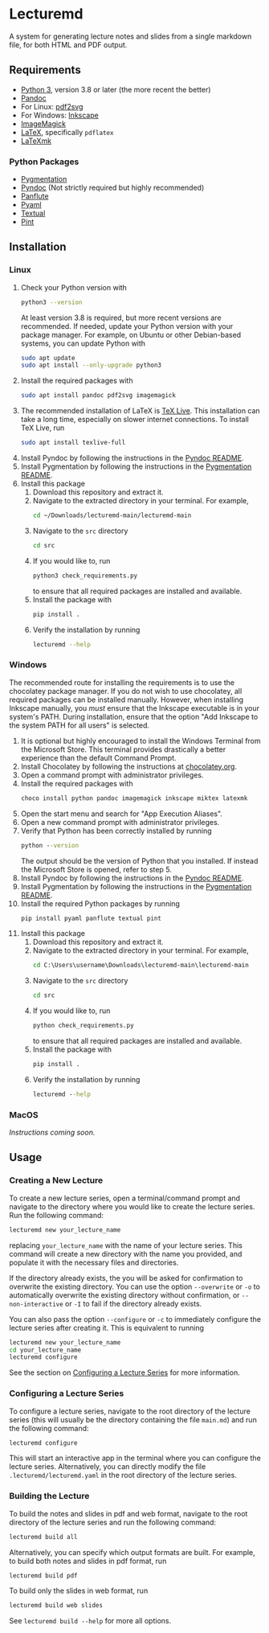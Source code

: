 # Lecturemd

A system for generating lecture notes and slides from a single markdown file, for both HTML and PDF output.

## Requirements

- [Python 3](https://www.python.org/), version 3.8 or later (the more recent the better)
- [Pandoc](https://pandoc.org/)
- For Linux: [pdf2svg](https://github.com/dawbarton/pdf2svg)
- For Windows: [Inkscape](https://inkscape.org/)
- [ImageMagick](https://imagemagick.org/index.php)
- [LaTeX](https://www.latex-project.org/), specifically `pdflatex`
- [LaTeXmk](https://ctan.org/pkg/latexmk/?lang=en) 

### Python Packages

- [Pygmentation](https://github.com/ech0-chambers/pygmentation)
- [Pyndoc](https://github.com/ech0-chambers/pyndoc) (Not strictly required but highly recommended)
- [Panflute](https://github.com/sergiocorreia/panflute)
- [Pyaml](https://pyyaml.org/)
- [Textual](https://github.com/Textualize/textual)
- [Pint](https://pint.readthedocs.io/en/stable/)

## Installation

### Linux

1. Check your Python version with
    ```bash
    python3 --version
    ```
    At least version 3.8 is required, but more recent versions are recommended. If needed, update your Python version with your package manager. For example, on Ubuntu or other Debian-based systems, you can update Python with
    ```bash
    sudo apt update
    sudo apt install --only-upgrade python3
    ```
1. Install the required packages with
    ```bash
    sudo apt install pandoc pdf2svg imagemagick
    ```
1. The recommended installation of LaTeX is [TeX Live](https://www.tug.org/texlive/). This installation can take a long time, especially on slower internet connections. To install TeX Live, run
    ```bash
    sudo apt install texlive-full
    ```
1. Install Pyndoc by following the instructions in the [Pyndoc README](https://github.com/ech0-chambers/pyndoc/blob/main/README.md#installation).
1. Install Pygmentation by following the instructions in the [Pygmentation README](https://github.com/ec0-chambers/pygmentation/blob/main/README.md#installation).
1. Install this package
    1. Download this repository and extract it.
    1. Navigate to the extracted directory in your terminal. For example,
        ```bash
        cd ~/Downloads/lecturemd-main/lecturemd-main
        ```
    1. Navigate to the `src` directory
        ```bash
        cd src
        ```
    1. If you would like to, run
        ```bash
        python3 check_requirements.py
        ```
        to ensure that all required packages are installed and available.
    1. Install the package with
        ```bash
        pip install .
        ```
    1. Verify the installation by running
        ```bash
        lecturemd --help
        ```

### Windows

The recommended route for installing the requirements is to use the chocolatey package manager. If you do not wish to use chocolatey, all required packages can be installed manually. However, when installing Inkscape manually, you *must* ensure that the Inkscape executable is in your system's PATH. During installation, ensure that the option "Add Inkscape to the system PATH for all users" is selected.


1. It is optional but highly encouraged to install the Windows Terminal from the Microsoft Store. This terminal provides drastically a better experience than the default Command Prompt.
1. Install Chocolatey by following the instructions at [chocolatey.org](https://chocolatey.org/install).
1. Open a command prompt with administrator privileges.
1. Install the required packages with
    ```cmd
    choco install python pandoc imagemagick inkscape miktex latexmk
    ```
1. Open the start menu and search for "App Execution Aliases". <!-- TODO: Finish this instruction step. --->
1. Open a new command prompt with administrator privileges.
1. Verify that Python has been correctly installed by running
    ```cmd
    python --version
    ```
    The output should be the version of Python that you installed. If instead the Microsoft Store is opened, refer to step 5.
1. Install Pyndoc by following the instructions in the [Pyndoc README](https://github.com/ech0-chambers/pyndoc/blob/main/README.md#installation).
1. Install Pygmentation by following the instructions in the [Pygmentation README](https://github.com/ec0-chambers/pygmentation/blob/main/README.md#installation).
1. Install the required Python packages by running
    ```cmd
    pip install pyaml panflute textual pint
    ```
1. Install this package
    1. Download this repository and extract it.
    1. Navigate to the extracted directory in your terminal. For example,
        ```cmd
        cd C:\Users\username\Downloads\lecturemd-main\lecturemd-main
        ```
    1. Navigate to the `src` directory
        ```cmd
        cd src
        ```
    1. If you would like to, run
        ```cmd
        python check_requirements.py
        ```
        to ensure that all required packages are installed and available.
    1. Install the package with
        ```cmd
        pip install .
        ```
    1. Verify the installation by running
        ```cmd
        lecturemd --help
        ```

### MacOS

*Instructions coming soon.*

## Usage

### Creating a New Lecture

To create a new lecture series, open a terminal/command prompt and navigate to the directory where you would like to create the lecture series. Run the following command:

```bash
lecturemd new your_lecture_name
```
replacing `your_lecture_name` with the name of your lecture series. This command will create a new directory with the name you provided, and populate it with the necessary files and directories.

If the directory already exists, the you will be asked for confirmation to overwrite the existing directory. You can use the option `--overwrite` or `-o` to automatically overwrite the existing directory without confirmation, or `--non-interactive` or `-I` to fail if the directory already exists.

You can also pass the option `--configure` or `-c` to immediately configure the lecture series after creating it. This is equivalent to running
```bash
lecturemd new your_lecture_name
cd your_lecture_name
lecturemd configure
```
See the section on [Configuring a Lecture Series](#configuring-a-lecture-series) for more information.

### Configuring a Lecture Series

To configure a lecture series, navigate to the root directory of the lecture series (this will usually be the directory containing the file `main.md`) and run the following command:

```bash
lecturemd configure
```

This will start an interactive app in the terminal where you can configure the lecture series. Alternatively, you can directly modify the file `.lecturemd/lecturemd.yaml` in the root directory of the lecture series. 

### Building the Lecture

To build the notes and slides in pdf and web format, navigate to the root directory of the lecture series and run the following command:

```bash
lecturemd build all
```

Alternatively, you can specify which output formats are built. For example, to build both notes and slides in pdf format, run

```bash
lecturemd build pdf
```

To build only the slides in web format, run

```bash
lecturemd build web slides
```

See `lecturemd build --help` for more all options.